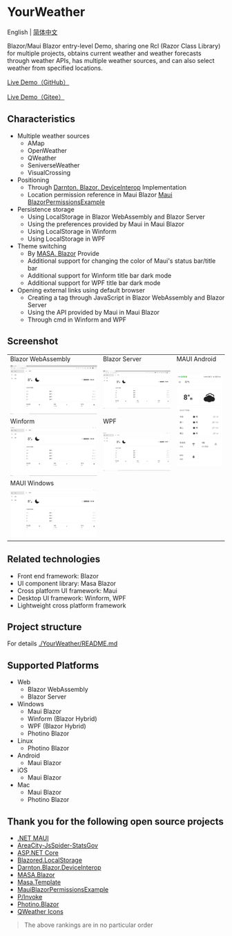 # YourWeather

English | [简体中文](./README.md)

Blazor/Maui Blazor entry-level Demo, sharing one Rcl (Razor Class Library) for multiple projects, obtains current weather and weather forecasts through weather APIs, has multiple weather sources, and can also select weather from specified locations.

[Live Demo（GitHub）](https://yu-core.github.io/YourWeather/)

[Live Demo（Gitee）](https://yu-core.gitee.io/yourweather/)

## Characteristics
- Multiple weather sources
	- AMap
	- OpenWeather
	- QWeather
	- SeniverseWeather
	- VisualCrossing
- Positioning
	- Through [Darnton. Blazor. DeviceInterop](https://github.com/darnton/BlazorDeviceInterop) Implementation
	- Location permission reference in Maui Blazor [Maui BlazorPermissionsExample](https://github.com/MackinnonBuck/MauiBlazorPermissionsExample )
- Persistence storage
	- Using LocalStorage in Blazor WebAssembly and Blazor Server
	- Using the preferences provided by Maui in Maui Blazor
	- Using LocalStorage in Winform
	- Using LocalStorage in WPF
- Theme switching
	- By [MASA. Blazor](https://github.com/BlazorComponent/MASA.Blazor) Provide
	- Additional support for changing the color of Maui's status bar/title bar
	- Additional support for Winform title bar dark mode
	- Additional support for WPF title bar dark mode
- Opening external links using default browser
	- Creating a tag through JavaScript in Blazor WebAssembly and Blazor Server
	- Using the API provided by Maui in Maui Blazor
	- Through cmd in Winform and WPF

## Screenshot
<table>
	<tr>
		<td>Blazor WebAssembly</td>
		<td>Blazor Server</td>
		<td>MAUI Android</td>
	</tr>
	<tr>
		<td><img src="./Images/Blazor-Wasm.png"/></td>
		<td><img src="./Images/Blazor-SSR.png"/></td>
		<td rowspan="3"><img src="./Images/MAUI-Android.jpg"/></td>
	</tr>
	<tr>
		<td>Winform</td>
		<td>WPF</td>
	</tr>
	<tr>
		<td><img src="./Images/Winform.png"/></td>
		<td><img src="./Images/WPF.png"/></td>
	</tr>
	<tr>
		<td>MAUI Windows</td>
	</tr>
	<tr>
		<td><img src="./Images/MAUI-Windows.png"/></td>
	</tr>
</table>

## Related technologies
- Front end framework: Blazor
- UI component library: Masa Blazor
- Cross platform UI framework: Maui
- Desktop UI framework: Winform, WPF
- Lightweight cross platform framework

## Project structure
For details [./YourWeather/README.md](./YourWeather/README.md)

## Supported Platforms
- Web
	- Blazor WebAssembly
	- Blazor Server
- Windows
	- Maui Blazor
	- Winform (Blazor Hybrid)
	- WPF (Blazor Hybrid)
	- Photino Blazor
- Linux
	- Photino Blazor
- Android
	- Maui Blazor
- iOS
	- Maui Blazor
- Mac
	- Maui Blazor
	- Photino Blazor

## Thank you for the following open source projects
- [.NET MAUI]( https://github.com/dotnet/maui )
- [AreaCity-JsSpider-StatsGov]( https://github.com/xiangyuecn/AreaCity-JsSpider-StatsGov )
- [ASP.NET Core]( https://github.com/dotnet/aspnetcore )
- [Blazored.LocalStorage]( https://github.com/Blazored/LocalStorage )
- [Darnton.Blazor.DeviceInterop]( https://github.com/darnton/BlazorDeviceInterop )
- [MASA.Blazor]( https://github.com/BlazorComponent/MASA.Blazor )
- [Masa.Template]( https://github.com/masastack/MASA.Template )
- [MauiBlazorPermissionsExample]( https://github.com/MackinnonBuck/MauiBlazorPermissionsExample )
- [P/Invoke](https://github.com/dotnet/pinvoke)
- [Photino.Blazor](https://github.com/tryphotino/photino.Blazor)
- [QWeather Icons]( https://github.com/qwd/Icons )
> The above rankings are in no particular order
